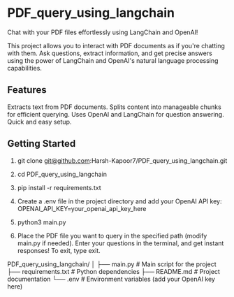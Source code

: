 # PDF_query_using_langchain
Chat with your PDF files effortlessly using LangChain and OpenAI!

This project allows you to interact with PDF documents as if you're chatting with them. Ask questions, extract information, and get precise answers using the power of LangChain and OpenAI's natural language processing capabilities.

## Features
Extracts text from PDF documents.
Splits content into manageable chunks for efficient querying.
Uses OpenAI and LangChain for question answering.
Quick and easy setup.


## Getting Started
1. git clone git@github.com:Harsh-Kapoor7/PDF_query_using_langchain.git
2. cd PDF_query_using_langchain

3. pip install -r requirements.txt

4. Create a .env file in the project directory and add your OpenAI API key: OPENAI_API_KEY=your_openai_api_key_here

5. python3 main.py

6. Place the PDF file you want to query in the specified path (modify main.py if needed).
Enter your questions in the terminal, and get instant responses!
To exit, type exit.

PDF_query_using_langchain/
│
├── main.py             # Main script for the project
├── requirements.txt    # Python dependencies
├── README.md           # Project documentation
└── .env                # Environment variables (add your OpenAI key here)
